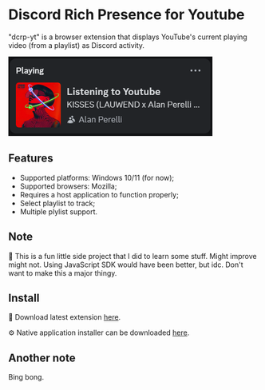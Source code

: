 # Discord Rich Presence for Youtube
"dcrp-yt" is a browser extension that displays YouTube's current playing video (from a playlist) as Discord activity.

![Gosling](./screenshots/rpc.png)

## Features
- Supported platforms: Windows 10/11 (for now);
- Supported browsers: Mozilla;
- Requires a host application to function properly;
- Select playlist to track;
- Multiple plylist support.

## Note
🗿 This is a fun little side project that I did to learn some stuff. Might improve might not. Using JavaScript SDK would have been better, but idc. Don't want to make this a major thingy.

## Install
🧩 Download latest extension [here](https://github.com/martynasmuizys/dcrp-yt/releases/latest).

⚙️ Native application installer can be downloaded [here](https://github.com/martynasmuizys/dcrp-yt/releases/download/v1.1.3/dcrp-yt-setup.msi).

## Another note
Bing bong.
